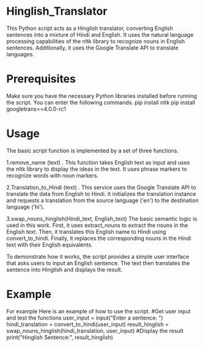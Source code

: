 # Hinglish_Translator
This Python script acts as a Hinglish translator, converting English sentences into a mixture of Hindi and English. It uses the natural language processing capabilities of the nltk library to recognize nouns in English sentences. Additionally, it uses the Google Translate API to translate languages.

# Prerequisites
Make sure you have the necessary Python libraries installed before running the script. You can enter the following commands.
pip install nltk
pip install googletrans==4.0.0-rc1

# Usage
The basic script function is implemented by a set of three functions.

1.remove_name (text) .
This function takes English text as input and uses the nltk library to display the ideas in the text. It uses phrase markers to recognize words with noun markers.

2.Translation_to_Hindi (text) .
This service uses the Google Translate API to translate the data from English to Hindi. It initializes the translation instance and requests a translation from the source language ('en') to the destination language ('hi').

3.swap_nouns_hinglish(Hindi_text, English_text)
The basic semantic logic is used in this work. First, it uses extract_nouns to extract the nouns in the English text. Then, it translates this English name to Hindi using convert_to_hindi. Finally, it replaces the corresponding nouns in the Hindi text with their English equivalents.

To demonstrate how it works, the script provides a simple user interface that asks users to input an English sentence. The text then translates the sentence into Hinglish and displays the result.

# Example
For example
Here is an example of how to use the script.
#Get user input and test the functions
user_input = input("Enter a sentence: ")
hindi_translation = convert_to_hindi(user_input)
result_hinglish = swap_nouns_hinglish(hindi_translation, user_input)
#Display the result
print("Hinglish Sentence:", result_hinglish)
